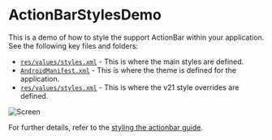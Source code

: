 # ActionBarStylesDemo

This is a demo of how to style the support ActionBar within your application. See the following key files and folders:

 * [`res/values/styles.xml`](https://github.com/codepath/android-actionbar-style-demo/blob/master/app/src/main/res/values/styles.xml) - This is where the main styles are defined.
 * [`AndroidManifest.xml`](https://github.com/codepath/android-actionbar-style-demo/blob/master/app/src/main/AndroidManifest.xml) - This is where the theme is defined for the application.
 * [`res/values/styles.xml`](https://github.com/codepath/android-actionbar-style-demo/blob/master/app/src/main/res/values-v21/styles.xml) - This is where the v21 style overrides are defined.
 
![Screen](http://i.imgur.com/pnOKJyN.png)
 
For further details, refer to the [styling the actionbar guide](http://guides.codepath.com/android/Extended-ActionBar-Guide#custom-actionbar-styles).
